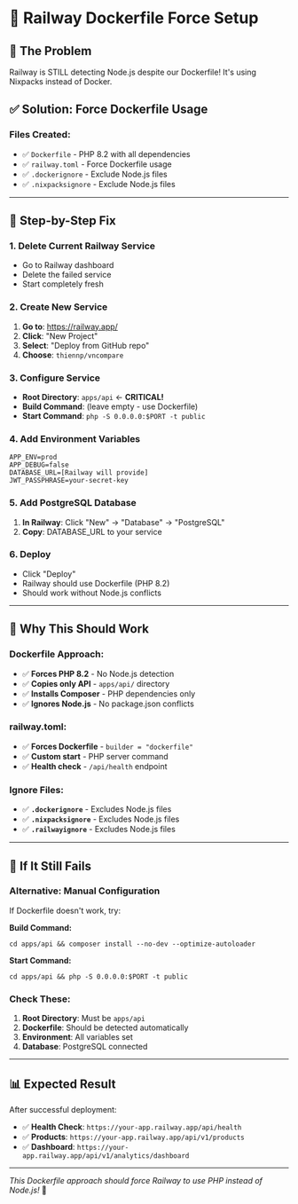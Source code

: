 # 🚀 Railway Dockerfile Force Setup

## 🚨 **The Problem**
Railway is STILL detecting Node.js despite our Dockerfile! It's using Nixpacks instead of Docker.

## ✅ **Solution: Force Dockerfile Usage**

### **Files Created:**
- ✅ `Dockerfile` - PHP 8.2 with all dependencies
- ✅ `railway.toml` - Force Dockerfile usage
- ✅ `.dockerignore` - Exclude Node.js files
- ✅ `.nixpacksignore` - Exclude Node.js files

---

## 🚀 **Step-by-Step Fix**

### **1. Delete Current Railway Service**
- Go to Railway dashboard
- Delete the failed service
- Start completely fresh

### **2. Create New Service**
1. **Go to**: https://railway.app/
2. **Click**: "New Project"
3. **Select**: "Deploy from GitHub repo"
4. **Choose**: `thiennp/vncompare`

### **3. Configure Service**
- **Root Directory**: `apps/api` ← **CRITICAL!**
- **Build Command**: (leave empty - use Dockerfile)
- **Start Command**: `php -S 0.0.0.0:$PORT -t public`

### **4. Add Environment Variables**
```
APP_ENV=prod
APP_DEBUG=false
DATABASE_URL=[Railway will provide]
JWT_PASSPHRASE=your-secret-key
```

### **5. Add PostgreSQL Database**
1. **In Railway**: Click "New" → "Database" → "PostgreSQL"
2. **Copy**: DATABASE_URL to your service

### **6. Deploy**
- Click "Deploy"
- Railway should use Dockerfile (PHP 8.2)
- Should work without Node.js conflicts

---

## 🔧 **Why This Should Work**

### **Dockerfile Approach:**
- ✅ **Forces PHP 8.2** - No Node.js detection
- ✅ **Copies only API** - `apps/api/` directory
- ✅ **Installs Composer** - PHP dependencies only
- ✅ **Ignores Node.js** - No package.json conflicts

### **railway.toml:**
- ✅ **Forces Dockerfile** - `builder = "dockerfile"`
- ✅ **Custom start** - PHP server command
- ✅ **Health check** - `/api/health` endpoint

### **Ignore Files:**
- ✅ **`.dockerignore`** - Excludes Node.js files
- ✅ **`.nixpacksignore`** - Excludes Node.js files
- ✅ **`.railwayignore`** - Excludes Node.js files

---

## 🐛 **If It Still Fails**

### **Alternative: Manual Configuration**
If Dockerfile doesn't work, try:

**Build Command:**
```
cd apps/api && composer install --no-dev --optimize-autoloader
```

**Start Command:**
```
cd apps/api && php -S 0.0.0.0:$PORT -t public
```

### **Check These:**
1. **Root Directory**: Must be `apps/api`
2. **Dockerfile**: Should be detected automatically
3. **Environment**: All variables set
4. **Database**: PostgreSQL connected

---

## 📊 **Expected Result**

After successful deployment:
- ✅ **Health Check**: `https://your-app.railway.app/api/health`
- ✅ **Products**: `https://your-app.railway.app/api/v1/products`
- ✅ **Dashboard**: `https://your-app.railway.app/api/v1/analytics/dashboard`

---

*This Dockerfile approach should force Railway to use PHP instead of Node.js!* 🚀
